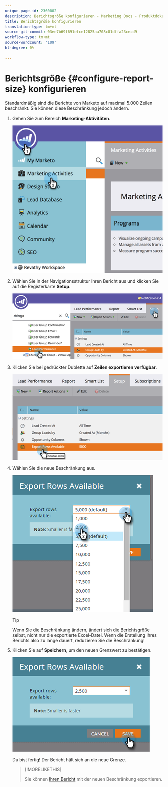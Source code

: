 ```yaml
---
unique-page-id: 2360002
description: Berichtsgröße konfigurieren - Marketing Docs - Produktdokumentation
title: Berichtsgröße konfigurieren
translation-type: tm+mt
source-git-commit: 03ee7b69f691efce12825aa708c81dffa23cecd9
workflow-type: tm+mt
source-wordcount: '109'
ht-degree: 0%

---
```



# Berichtsgröße {#configure-report-size} konfigurieren

Standardmäßig sind die Berichte von Marketo auf maximal 5.000 Zeilen beschränkt. Sie können diese Beschränkung jedoch ändern.

1. Gehen Sie zum Bereich **Marketing-Aktivitäten**.

   ![](assets/image2014-9-16-10-3a53-3a57.png)

1. Wählen Sie in der Navigationsstruktur Ihren Bericht aus und klicken Sie auf die Registerkarte **Setup**.

   ![](assets/image2014-9-16-10-3a54-3a1.png)

1. Klicken Sie bei gedrückter Dublette auf **Zeilen exportieren verfügbar**.

   ![](assets/image2014-9-16-10-3a54-3a5.png)

1. Wählen Sie die neue Beschränkung aus.

   ![](assets/image2016-3-2-9-3a13-3a0.png)

   >[!TIP]
   >
   >Wenn Sie die Beschränkung ändern, ändert sich die Berichtsgröße selbst, nicht nur die exportierte Excel-Datei. Wenn die Erstellung Ihres Berichts also zu lange dauert, reduzieren Sie die Beschränkung!

1. Klicken Sie auf **Speichern**, um den neuen Grenzwert zu bestätigen.

   ![](assets/image2016-3-2-9-3a13-3a59.png)

   Du bist fertig! Der Bericht hält sich an die neue Grenze.

   >[!MORELIKETHIS]
   >
   >Sie können [Ihren Bericht](/help/marketo/product-docs/reporting/basic-reporting/report-activity/export-a-report-to-excel.md) mit der neuen Beschränkung exportieren.
